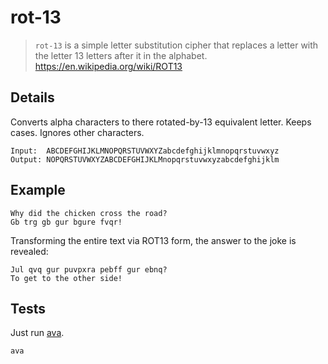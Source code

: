# rot-13

> `rot-13` is a simple letter substitution cipher that replaces a letter with the letter 13 letters after it in the alphabet.
> https://en.wikipedia.org/wiki/ROT13

## Details
Converts alpha characters to there rotated-by-13 equivalent letter. Keeps cases. Ignores other characters.

```
Input:  ABCDEFGHIJKLMNOPQRSTUVWXYZabcdefghijklmnopqrstuvwxyz
Output: NOPQRSTUVWXYZABCDEFGHIJKLMnopqrstuvwxyzabcdefghijklm
```

## Example

```
Why did the chicken cross the road?
Gb trg gb gur bgure fvqr!
```

Transforming the entire text via ROT13 form, the answer to the joke is revealed:

```
Jul qvq gur puvpxra pebff gur ebnq?
To get to the other side!
```

## Tests
Just run [ava](https://github.com/avajs/ava).

```sh
ava
```
